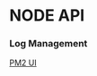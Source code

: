 # NODE API

### Log Management

[PM2 UI](https://app.pm2.io/bucket/653715cc599183eea0007eb2/backend/overview/servers)
